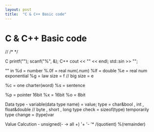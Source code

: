 ```yaml
---
layout: post
title:  "C & C++ Basic code"
---
```


# C & C++ Basic code
  // /* */
  
  C 
    printf("");
    scanf("%", &);
  C++
    cout << "" << endl;
    std::sin >> "";
  
  "" in
  %d = number
  %.0f = real num(.num)
  %lf = double
  %e = real num exponential
  %g = law size = f // big size = e
  
  %c = one charter(word)
  %s = sentence
  
  %p = pointer 16bit
  %x = 16bit
  %o = 8bit

Data type - variable(data type name) = value;
  type = char&bool , int , float&double // byte , short , long
  type check = sizeof(type)
  temporarily type change = (type)var
  
Value Calcution - unsigned(- -> all +)
'+ '- '* /(quotient) %(remainder)
